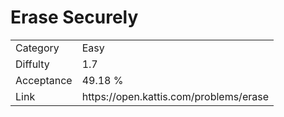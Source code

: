 # Erase Securely

<table>
    <tr>
        <td>Category</td>
        <td>Easy</td>
    </tr>
    <tr>
        <td>Diffulty</td>
        <td>1.7</td>
    </tr>
    <tr>
        <td>Acceptance</td>
        <td>49.18 %</td>
    </tr>
    <tr>
        <td>Link</td>
        <td>https://open.kattis.com/problems/erase</td>
    </tr>
</table>